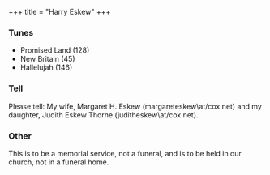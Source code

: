 +++
title = "Harry Eskew"
+++
 

### Tunes
- Promised Land (128)
- New Britain (45)
- Hallelujah (146)
 

### Tell
 
Please tell: My wife, Margaret H. Eskew (margareteskew\at/cox.net) and my daughter, Judith Eskew Thorne (juditheskew\at/cox.net).

 
### Other

This is to be a memorial service, not a funeral, and is to be held in our church, not in a funeral home.
